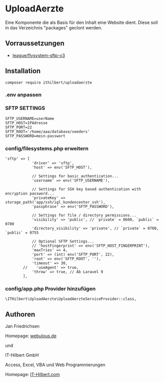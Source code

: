 # UploadAerzte
Eine Komponente die als Basis für den Inhalt eine Website dient.
Diese soll in das Verzeichnis "packages" geclont werden.

## Vorraussetzungen
- [league/flysystem-sftp-v3](https://laravel.com/docs/9.x/filesystem#driver-prerequisites)

## Installation
```
composer require ithilbert/uploadaerzte
```

### .env anpassen
### SFTP SETTINGS ###
```
SFTP_USERNAME=userName
SFTP_HOST=IPAdresse
SFTP_PORT=22
SFTP_ROOT='/home/aaa/database/seeders'
SFTP_PASSWORD=mein-passwort
```

### config/filesystems.php erweitern
```
'sftp' => [
            'driver' => 'sftp',
            'host' => env('SFTP_HOST'),

            // Settings for basic authentication...
            'username' => env('SFTP_USERNAME'),

            // Settings for SSH key based authentication with encryption password...
            'privateKey' => storage_path('app/ssh/igl_kundencenter_ssh'),
            'passphrase' => env('SFTP_PASSWORD'),
            
            // Settings for file / directory permissions...
            'visibility' => 'public', // `private` = 0600, `public` = 0700
            'directory_visibility' => 'private', // `private` = 0700, `public` = 0755

            // Optional SFTP Settings...
            // 'hostFingerprint' => env('SFTP_HOST_FINGERPRINT'),
            'maxTries' => 4,
            'port' => (int) env('SFTP_PORT', 22),
            'root' => env('SFTP_ROOT', ''),
            'timeout' => 30,
        //    'useAgent' => true,
            'throw' => true, // Ab Laravel 9
        ],
```

### config/app.php Provider hinzufügen
```
\ITHilbert\UploadAerzte\UploadAerzteServiceProvider::class,
```

## Authoren
Jan Friedrichsen

Homepage: [webulous.de]("https://www.webulous.de")


und


IT-Hilbert GmbH

Access, Excel, VBA und Web Programmierungen

Homepage: [IT-Hilbert.com](https://www.IT-Hilbert.com) 

